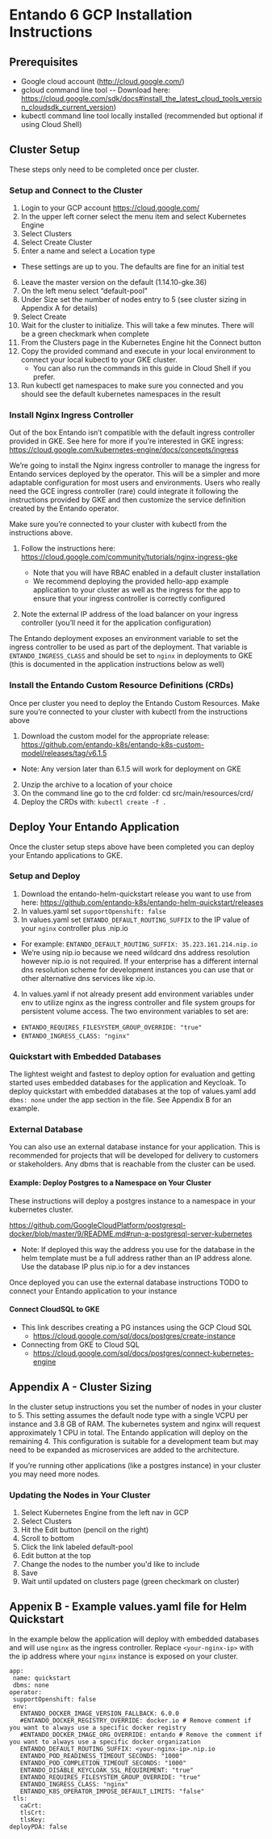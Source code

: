 # Entando 6 GCP Installation Instructions

## Prerequisites

- Google cloud account (http://cloud.google.com/)
- gcloud command line tool
-- Download here: https://cloud.google.com/sdk/docs#install_the_latest_cloud_tools_version_cloudsdk_current_version)
- kubectl command line tool locally installed (recommended but optional if using Cloud Shell)

## Cluster Setup

These steps only need to be completed once per cluster.

### Setup and Connect to the Cluster

1. Login to your GCP account https://cloud.google.com/
2. In the upper left corner select the menu item and select Kubernetes Engine
3. Select Clusters
4. Select Create Cluster
5. Enter a name and select a Location type
  - These settings are up to you. The defaults are fine for an initial test
6. Leave the master version on the default (1.14.10-gke.36)
7. On the left menu select “default-pool”
8. Under Size set the number of nodes entry to 5  (see cluster sizing in Appendix A for details)
9. Select Create
10. Wait for the cluster to initialize. This will take a few minutes. There will be a green checkmark when complete
11. From the Clusters page in the Kubernetes Engine hit the Connect button
12. Copy the provided command and execute in your local environment to connect your local kubectl to your GKE cluster.
    - You can also run the commands in this guide in Cloud Shell if you prefer.
13. Run kubectl get namespaces to make sure you connected and you should see the default kubernetes namespaces in the result

### Install Nginx Ingress Controller

Out of the box Entando isn’t compatible with the default ingress controller provided in GKE. See here for more if you’re interested in GKE ingress: https://cloud.google.com/kubernetes-engine/docs/concepts/ingress

We’re going to install the Nginx ingress controller to manage the ingress for Entando services deployed by the operator. This will be a simpler and more adaptable configuration for most users and environments. Users who really need the GCE ingress controller (rare) could integrate it following the instructions provided by GKE and then customize the service definition created by the Entando operator.

Make sure you’re connected to your cluster with kubectl from the instructions above.

1. Follow the instructions here: https://cloud.google.com/community/tutorials/nginx-ingress-gke

   - Note that you will have RBAC enabled in a default cluster installation
   - We recommend deploying the provided hello-app example application to your cluster as well as the ingress for the app to ensure that your ingress controller is correctly configured
2. Note the external IP address of the load balancer on your ingress controller (you’ll need it for the application configuration)

The Entando deployment exposes an environment variable to set the ingress controller to be used as part of the deployment. That variable is `ENTANDO_INGRESS_CLASS` and should be set to `nginx` in deployments to GKE (this is documented in the application instructions below as well)

### Install the Entando Custom Resource Definitions (CRDs)
Once per cluster you need to deploy the Entando Custom Resources. Make sure you’re connected to your cluster with kubectl from the instructions above

1. Download the custom model for the appropriate release: https://github.com/entando-k8s/entando-k8s-custom-model/releases/tag/v6.1.5
  - Note: Any version later than 6.1.5 will work for deployment on GKE
2. Unzip the archive to a location of your choice
3. On the command line go to the crd folder: cd src/main/resources/crd/
4. Deploy the CRDs with: `kubectl create -f .`

## Deploy Your Entando Application
Once the cluster setup steps above have been completed you can deploy your Entando applications to GKE.

### Setup and Deploy

1. Download the entando-helm-quickstart release you want to use from here:
https://github.com/entando-k8s/entando-helm-quickstart/releases
2. In values.yaml set  `supportOpenshift: false`
3. In values.yaml set `ENTANDO_DEFAULT_ROUTING_SUFFIX` to the IP value of your `nginx` controller plus .nip.io
  - For example: `ENTANDO_DEFAULT_ROUTING_SUFFIX: 35.223.161.214.nip.io`
  - We’re using nip.io because we need wildcard dns address resolution however nip.io is not required. If your enterprise has a different internal dns resolution scheme for development instances you can use that or other alternative dns services like xip.io.
4. In values.yaml if not already present add environment variables under env to utilize nginx as the ingress controller and file system groups for persistent volume access. The two environment variables to set are:
  - `ENTANDO_REQUIRES_FILESYSTEM_GROUP_OVERRIDE: "true"`
  - `ENTANDO_INGRESS_CLASS: "nginx"`

### Quickstart with Embedded Databases
The lightest weight and fastest to deploy option for evaluation and getting started uses embedded databases for the application and Keycloak.
To deploy quickstart with embedded databases at the top of values.yaml add `dbms: none` under the app section in the file. See Appendix B for an example.

### External Database
You can also use an external database instance for your application. This is recommended for projects that will be developed for delivery to customers or stakeholders. Any dbms that is reachable from the cluster can be used.

#### Example: Deploy Postgres to a Namespace on Your Cluster
These instructions will deploy a postgres instance to a namespace in your kubernetes cluster.

https://github.com/GoogleCloudPlatform/postgresql-docker/blob/master/9/README.md#run-a-postgresql-server-kubernetes

 - Note: If deployed this way the address you use for the database in the helm template must be a full address rather than an IP address alone. Use the database IP plus nip.io for a dev instances

Once deployed you can use the external database instructions TODO to connect your Entando application to your instance

#### Connect CloudSQL to GKE

- This link describes creating a PG instances using the GCP Cloud SQL
   - https://cloud.google.com/sql/docs/postgres/create-instance
- Connecting from GKE to Cloud SQL
   - https://cloud.google.com/sql/docs/postgres/connect-kubernetes-engine


## Appendix A - Cluster Sizing
In the cluster setup instructions you set the number of nodes in your cluster to 5. This setting assumes the default node type with a single VCPU per instance and 3.8 GB of RAM. The kubernetes system and nginx will request approximately 1 CPU in total. The Entando application will deploy on the remaining 4. This configuration is suitable for a development team but may need to be expanded as microservices are added to the architecture.

If you’re running other applications (like a postgres instance) in your cluster you may need more nodes.

### Updating the Nodes in Your Cluster
1. Select Kubernetes Engine from the left nav in GCP
2. Select Clusters
3. Hit the Edit button (pencil on the right)
4. Scroll to bottom
5. Click the link labeled default-pool
6. Edit button at the top
7. Change the nodes to the number you'd like to include
8. Save
9. Wait until updated on clusters page (green checkmark on cluster)

## Appenix B - Example values.yaml file for Helm Quickstart

In the example below the application will deploy with embedded databases and will use `nginx` as the ingress controller. Replace `<your-nginx-ip>` with the ip address where your `nginx` instance is exposed on your cluster.

```
app:
 name: quickstart
 dbms: none
operator:
 supportOpenshift: false
 env:
   ENTANDO_DOCKER_IMAGE_VERSION_FALLBACK: 6.0.0
   #ENTANDO_DOCKER_REGISTRY_OVERRIDE: docker.io # Remove comment if you want to always use a specific docker registry
   #ENTANDO_DOCKER_IMAGE_ORG_OVERRIDE: entando # Remove the comment if you want to always use a specific docker organization
   ENTANDO_DEFAULT_ROUTING_SUFFIX: <your-nginx-ip>.nip.io
   ENTANDO_POD_READINESS_TIMEOUT_SECONDS: "1000"
   ENTANDO_POD_COMPLETION_TIMEOUT_SECONDS: "1000"
   ENTANDO_DISABLE_KEYCLOAK_SSL_REQUIREMENT: "true"
   ENTANDO_REQUIRES_FILESYSTEM_GROUP_OVERRIDE: "true"
   ENTANDO_INGRESS_CLASS: "nginx"
   ENTANDO_K8S_OPERATOR_IMPOSE_DEFAULT_LIMITS: "false"
 tls:
   caCrt:
   tlsCrt:
   tlsKey:
deployPDA: false

```
